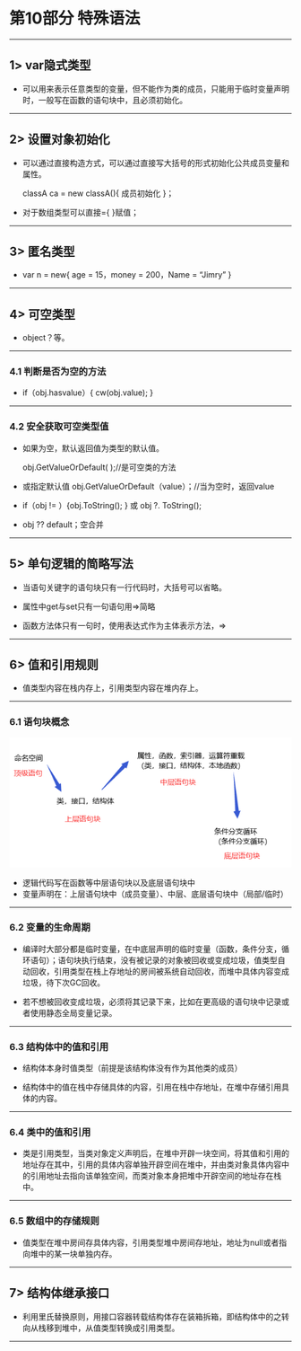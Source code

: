 # 第10部分 特殊语法

---

## 1> var隐式类型

- 可以用来表示任意类型的变量，但不能作为类的成员，只能用于临时变量声明时，一般写在函数的语句块中，且必须初始化。

---

## 2> 设置对象初始化

- 可以通过直接构造方式，可以通过直接写大括号的形式初始化公共成员变量和属性。

    classA ca = new classA(){ 成员初始化 }；

- 对于数组类型可以直接={  }赋值；

---

## 3> 匿名类型

- var  n = new{ age = 15，money = 200，Name = “Jimry” }

---

## 4> 可空类型

- object？等。

---

### 4.1 判断是否为空的方法

- if（obj.hasvalue）{ cw(obj.value);  }

---

### 4.2 安全获取可空类型值

- 如果为空，默认返回值为类型的默认值。

    obj.GetValueOrDefault( );//是可空类的方法

- 或指定默认值  obj.GetValueOrDefault（value）；//当为空时，返回value

- if（obj != ）{obj.ToString(); }  或  obj ?. ToString();

- obj ?? default；空合并

---

## 5> 单句逻辑的简略写法

- 当语句关键字的语句块只有一行代码时，大括号可以省略。

- 属性中get与set只有一句语句用=>简略

- 函数方法体只有一句时，使用表达式作为主体表示方法，=>

---

## 6> 值和引用规则

- 值类型内容在栈内存上，引用类型内容在堆内存上。

---

### 6.1 语句块概念

![图片](.\assets\10_6.png)

- 逻辑代码写在函数等中层语句块以及底层语句块中
- 变量声明在：上层语句块中（成员变量）、中层、底层语句块中（局部/临时）

---

### 6.2 变量的生命周期

- 编译时大部分都是临时变量，在中底层声明的临时变量（函数，条件分支，循环语句）；语句块执行结束，没有被记录的对象被回收或变成垃圾，值类型自动回收，引用类型在栈上存地址的房间被系统自动回收，而堆中具体内容变成垃圾，待下次GC回收。

- 若不想被回收变成垃圾，必须将其记录下来，比如在更高级的语句块中记录或者使用静态全局变量记录。

---

### 6.3 结构体中的值和引用

- 结构体本身时值类型（前提是该结构体没有作为其他类的成员）

- 结构体中的值在栈中存储具体的内容，引用在栈中存地址，在堆中存储引用具体的内容。

---

### 6.4 类中的值和引用

- 类是引用类型，当类对象定义声明后，在堆中开辟一块空间，将其值和引用的地址存在其中，引用的具体内容单独开辟空间在堆中，并由类对象具体内容中的引用地址去指向该单独空间，而类对象本身把堆中开辟空间的地址存在栈中。

---

### 6.5 数组中的存储规则

- 值类型在堆中房间存具体内容，引用类型堆中房间存地址，地址为null或者指向堆中的某一块单独内存。

---

## 7> 结构体继承接口

- 利用里氏替换原则，用接口容器转载结构体存在装箱拆箱，即结构体中的之转向从栈移到堆中，从值类型转换成引用类型。

---
